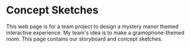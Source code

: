 Concept Sketches
===========

This web page is for a team project to design a mystery manor themed interactive experience. My team's idea is to make a gramophone-themed room. This page contains our storyboard and concept sketches.
